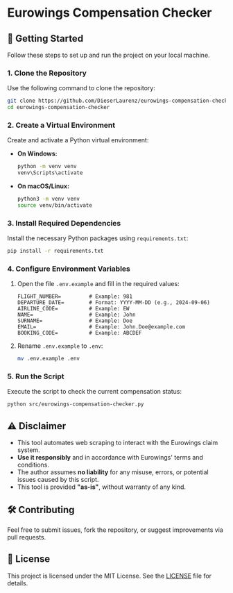 # Eurowings Compensation Checker

## 🚀 Getting Started

Follow these steps to set up and run the project on your local machine.

### **1. Clone the Repository**
Use the following command to clone the repository:

```bash
git clone https://github.com/DieserLaurenz/eurowings-compensation-checker.git
cd eurowings-compensation-checker
```

### **2. Create a Virtual Environment**
Create and activate a Python virtual environment:

- **On Windows:**
  ```bash
  python -m venv venv
  venv\Scripts\activate
  ```

- **On macOS/Linux:**
  ```bash
  python3 -m venv venv
  source venv/bin/activate
  ```

### **3. Install Required Dependencies**
Install the necessary Python packages using `requirements.txt`:

```bash
pip install -r requirements.txt
```

### **4. Configure Environment Variables**
1. Open the file `.env.example` and fill in the required values:

   ```env
   FLIGHT_NUMBER=         # Example: 981
   DEPARTURE_DATE=        # Format: YYYY-MM-DD (e.g., 2024-09-06)
   AIRLINE_CODE=          # Example: EW
   NAME=                  # Example: John
   SURNAME=               # Example: Doe
   EMAIL=                 # Example: John.Doe@example.com
   BOOKING_CODE=          # Example: ABCDEF
   ```

2. Rename `.env.example` to `.env`:

   ```bash
   mv .env.example .env
   ```

### **5. Run the Script**
Execute the script to check the current compensation status:

```bash
python src/eurowings-compensation-checker.py
```

## ⚠️ Disclaimer

- This tool automates web scraping to interact with the Eurowings claim system.
- **Use it responsibly** and in accordance with Eurowings' terms and conditions.
- The author assumes **no liability** for any misuse, errors, or potential issues caused by this script.
- This tool is provided **"as-is"**, without warranty of any kind.

## 🛠 Contributing
Feel free to submit issues, fork the repository, or suggest improvements via pull requests.

## 📄 License
This project is licensed under the MIT License. See the [LICENSE](LICENSE) file for details.
